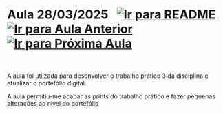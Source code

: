 # Aula 28/03/2025 &nbsp; [![Ir para README](https://img.shields.io/badge/Indice-Verde?style=for-the-badge)](../README.md#indice) &nbsp; [![Ir para Aula Anterior](https://img.shields.io/badge/Anterior-Aula%205-007ACC?style=for-the-badge)](../aulas/21-03-2025.md) [![Ir para Próxima Aula](https://img.shields.io/badge/Próxima-Aula%206-007ACC?style=for-the-badge)](../aulas/04-04-2025.md)

<br>

<p>
A aula foi utilzada para desenvolver o trabalho prático 3 da disciplina e atualizar o portefólio digital.
</p>

<p>
A aula permitiu-me acabar as prints do trabalho prático e fazer pequenas alterações ao nível do portefólio
</p>
